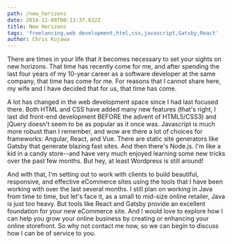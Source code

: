 ```yaml
---
path: /new_horizons
date: 2018-11-08T00:13:37.632Z
title: New Horizons
tags: 'freelancing,web development,html,css,javascript,Gatsby,React'
author: Chris Kujawa
---
```

There are times in your life that it becomes necessary to set your sights on new horizons. That time has recently come for me, and after spending the last four years of my 10-year career as a software developer at the same company, that time has come for me. For reasons that I cannot share here, my wife and I have decided that for us, that time has come. 

A lot has changed in the web development space since I had last focused there. Both HTML and CSS have added many new features (that's right, I last did front-end development BEFORE the advent of HTML5/CSS3) and jQuery doesn't seem to be as popular as it once was. Javascript is much more robust than I remember, and wow are there a lot of choices for frameworks: Angular, React, and Vue. There are static site generators like Gatsby that generate blazing fast sites. And then there's Node.js. I'm like a kid in a candy store--and have very much enjoyed learning some new tricks over the past few months. But hey, at least Wordpress is still around!

And with that, I'm setting out to work with clients to build beautiful, responsive, and effective eCommerce sites using the tools that I have been working with over the last several months. I still plan on working in Java from time to time, but let's face it, as a small to mid-size online retailer, Java is just too heavy. But tools like React and Gatsby provide an excellent foundation for your new eCommerce site. And I would love to explore how I can help you grow your online business by creating or enhancing your online storefront. So why not contact me now, so we can begin to discuss how I can be of service to you.
